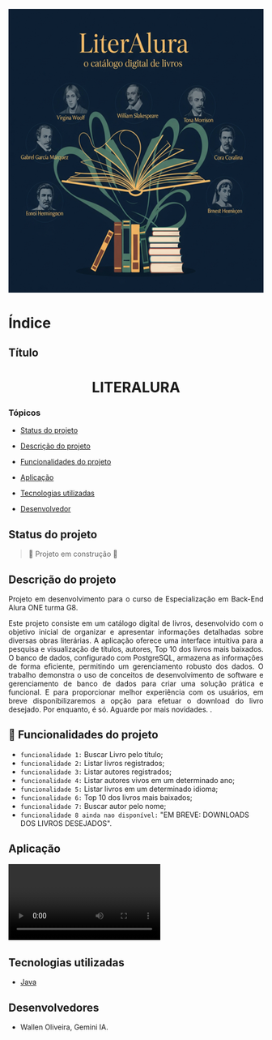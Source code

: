 <div align="center">

![imagem capa](/src/assets/capa.png)


</div>

# Índice

## Título 
<h1 align="center"> LITERALURA</h1>

### Tópicos

* [Status do projeto](#status-do-projeto)

* [Descrição do projeto](#descrição-do-projeto)

* [Funcionalidades do projeto](#funcionalidades-do-projeto)

* [Aplicação](#aplicação)

* [Tecnologias utilizadas](#tecnologias-utilizadas)

* [Desenvolvedor](#desenvolvedor)

## Status do projeto
> :construction: Projeto em construção :construction:

## Descrição do projeto
<p align="justify">
Projeto em desenvolvimento para o curso de Especialização em Back-End Alura ONE turma G8.</p>

<p align="justify">Este projeto consiste em um catálogo digital de livros, desenvolvido com o objetivo inicial de organizar e apresentar informações detalhadas sobre diversas obras literárias. A aplicação oferece uma interface intuitiva para a pesquisa e visualização de títulos, autores, Top 10 dos livros mais baixados. O banco de dados, configurado com PostgreSQL, armazena as informações de forma eficiente, permitindo um gerenciamento robusto dos dados. O trabalho demonstra o uso de conceitos de desenvolvimento de software e gerenciamento de banco de dados para criar uma solução prática e funcional. 
E para proporcionar melhor experiência com os usuários, em breve disponibilizaremos a opção para efetuar o download do livro desejado.
Por enquanto, é só. Aguarde por mais novidades.
.</p>

## :hammer: Funcionalidades do projeto
 - `funcionalidade 1:` Buscar Livro pelo título;
 - `funcionalidade 2:` Listar livros registrados;
 - `funcionalidade 3:` Listar autores registrados;
 - `funcionalidade 4:` Listar autores vivos em um determinado ano;
 - `funcionalidade 5:` Listar livros em um determinado idioma;
 - `funcionalidade 6:` Top 10 dos livros mais baixados;
 - `funcionalidade 7:` Buscar autor pelo nome;
 - `funcionalidade 8 ainda nao disponível:` "EM BREVE: DOWNLOADS DOS LIVROS DESEJADOS".

## Aplicação

![Demonstração do projeto](assets/demo.mp4)


## Tecnologias utilizadas
* [Java](#Java)

## Desenvolvedores

- Wallen Oliveira, Gemini IA.




